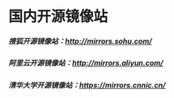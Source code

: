 # 国内开源镜像站

##### 搜狐开源镜像站：http://mirrors.sohu.com/
##### 阿里云开源镜像站：http://mirrors.aliyun.com/
##### 清华大学开源镜像站：https://mirrors.cnnic.cn/
